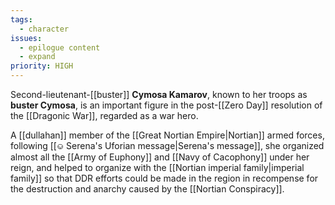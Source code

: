 ```yaml
---
tags:
  - character
issues:
  - epilogue content
  - expand
priority: HIGH
---
```

Second-lieutenant-[[buster]] **Cymosa Kamarov**, known to her troops as **buster Cymosa**, is an important figure in the post-[[Zero Day]] resolution of the [[Dragonic War]], regarded as a war hero. 

A [[dullahan]] member of the [[Great Nortian Empire|Nortian]] armed forces, following [[⎉ Serena's Uforian message|Serena's message]], she organized almost all the [[Army of Euphony]] and [[Navy of Cacophony]] under her reign, and helped to organize with the [[Nortian imperial family|imperial family]] so that DDR efforts could be made in the region in recompense for the destruction and anarchy caused by the [[Nortian Conspiracy]].